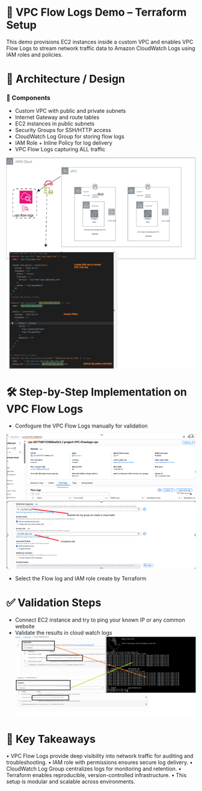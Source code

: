 # 📘 VPC Flow Logs Demo – Terraform Setup
This demo provisions EC2 instances inside a custom VPC and enables VPC Flow Logs to stream network traffic data to Amazon CloudWatch Logs using IAM roles and policies.

# 🧱 Architecture / Design

### 🔹 Components
   - Custom VPC with public and private subnets
   - Internet Gateway and route tables
   - EC2 instances in public subnets
   - Security Groups for SSH/HTTP access
   - CloudWatch Log Group for storing flow logs
   - IAM Role + Inline Policy for log delivery
   - VPC Flow Logs capturing ALL traffic
     
![Components](Flowlogs.png)
	
# 🛠️ Step-by-Step Implementation on VPC Flow Logs

   - Confogure the VPC Flow Logs manually for validation

![Step-by-Step Implementation on VPC Flow Logs](VPC-TAB.png)
![Step-by-Step Implementation on VPC Flow Logs](VPC-role.png)

   - Select the Flow log and IAM role create by Terraform
   
# ✅ Validation Steps
   - Connect EC2 instance and try to ping your known IP or any common website
   - Validate the results in cloud watch logs
![Validation Steps](VPC-flow-valid.png)

# 🔑 Key Takeaways
• 	VPC Flow Logs provide deep visibility into network traffic for auditing and troubleshooting.
• 	IAM role with  permissions ensures secure log delivery.
• 	CloudWatch Log Group centralizes logs for monitoring and retention.
• 	Terraform enables reproducible, version-controlled infrastructure.
• 	This setup is modular and scalable across environments.
